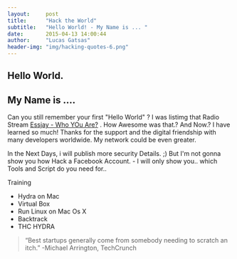 ```yaml
---
layout:     post
title:      "Hack the World"
subtitle:   "Hello World! - My Name is ... "
date:       2015-04-13 14:00:44
author:     "Lucas Gatsas"
header-img: "img/hacking-quotes-6.png"
---
```


<h2 class="section-heading"><strong>Hello World.</strong> </h2>
<h2 class="section-heading">My Name is .... </h2>

Can you still remember your first "Hello World" ? I was listimg that Radio Stream [Essjay - Who YOu Are?](https://www.mixcloud.com/EssjayK/essjay-k-in-the-mix-x-who-you-are-0910-139bpm-123h-lenght-progressive/listeners/) . How Awesome was that.? And Now.? 
I have learned so much! Thanks for the support and the digital friendship with many developers worldwide. My network could be even greater.

In the Next Days, i will publish more security Details. ;) But I'm not gonna show you how Hack a Facebook Account. - 
I will only show you.. which Tools and Script do you need for.. 

Training 


- Hydra on Mac 
- Virtual Box 
- Run Linux on Mac Os X 
- Backtrack 
- THC HYDRA 


<blockquote>
“Best startups generally come from somebody needing to scratch an itch.” -Michael Arrington, TechCrunch 
</blockquote>

